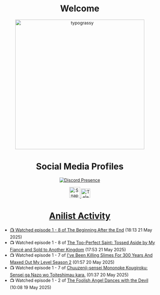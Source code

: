 <div align="center">

# Welcome
<a href="https://github.com/kawarimidoll/typograssy">
    <img alt="typograssy" src="https://typograssy.deno.dev/api?text=%E3%82%88%E3%81%86%E3%81%93%E3%81%9D%E3%81%BF%E3%81%AA%E3%81%95%E3%82%93%20-%20Sheby--&&l0=none&l1=82d9d0&l2=027353&l3=038c4c&l4=01402e&bg=none&frame=none&speed=100&comment=" width="421.99">
</a>

</div>

<div align="center">

# Social Media Profiles

[![Discord Presence](https://lanyard.cnrad.dev/api/612532963938271232)](https://discord.com/users/612532963938271232)


<a href="https://www.snapchat.com/add/a.sheby" title="Snapchat Profile">
    <img src="https://www.freepnglogos.com/uploads/snapchat-logo-png-0.png" width="35" alt="Snapchat Logo" />


<a href="https://t.me/ASheby" title="Telegram Profile">
    <img src="https://www.freepnglogos.com/uploads/telegram-logo-png-0.png" width="30" alt="Telegram Logo" />


</div>

<div align="center">

# Anilist Activity

</div>

<!-- ANILIST_ACTIVITY:start -->

-   📺 Watched episode 1 - 8 of [The Beginning After the End](https://anilist.co/anime/183161) (18:13 21 May 2025)
-   📺 Watched episode 1 - 8 of [The Too-Perfect Saint: Tossed Aside by My Fiancé and Sold to Another Kingdom](https://anilist.co/anime/183275) (17:53 21 May 2025)
-   📺 Watched episode 1 - 7 of [I've Been Killing Slimes For 300 Years And Maxed Out My Level Season 2](https://anilist.co/anime/143337) (01:57 20 May 2025)
-   📺 Watched episode 1 - 7 of [Chuuzenji-sensei Mononoke Kougiroku: Sensei ga Nazo wo Toiteshimau kara.](https://anilist.co/anime/182419) (01:37 20 May 2025)
-   📺 Watched episode 1 - 2 of [The Foolish Angel Dances with the Devil](https://anilist.co/anime/164244) (10:08 19 May 2025)

<!-- ANILIST_ACTIVITY:end -->
